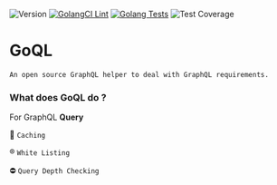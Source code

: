 ![Version](https://img.shields.io/badge/version-0.0.0-orange.svg)
[![GolangCI Lint](https://github.com/keremdokumaci/goql/actions/workflows/go-lint.yml/badge.svg)](https://github.com/keremdokumaci/goql/actions/workflows/go-lint.yml)
[![Golang Tests](https://github.com/keremdokumaci/goql/actions/workflows/go-test.yml/badge.svg)](https://github.com/keremdokumaci/goql/actions/workflows/go-test.yml)
![Test Coverage](https://img.shields.io/badge/coverage-24.2%25-orange.svg)

# GoQL

`An open source GraphQL helper to deal with GraphQL requirements.`

### What does GoQL do ?

For GraphQL **Query**

💾 `Caching`

® `White Listing`

⛔ `Query Depth Checking`